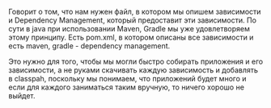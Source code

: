 Говорит о том, что нам нужен файл, в котором мы опишем зависимости и Dependency Management, который предоставит эти зависимости. По сути в java при использовании Maven, Gradle мы уже удовлетворяем этому принципу. Есть pom.xml, в котором описаны все зависимости и есть maven, gradle - dependency management. 

Это нужно для того, чтобы мы могли быстро собирать приложения и его зависимости, а не руками скачивать каждую зависимость и добавлять в classpah, поскольку мы понимаем, что приложений будет много и если для каждого заниматься таким вручную, то ничего хорошо не выйдет.
